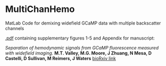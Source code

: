 # MultiChanHemo
MatLab Code for demixing widefield GCaMP data with multiple backscatter channels


[.pdf](Valley_et_al_supp.pdf) containing supplementary figures 1-5 and Appendix for manuscript:

*Separation of hemodynamic signals from GCaMP fluorescence measured with widefield imaging.* 
**M.T. Valley, M.G. Moore, J Zhuang, N Mesa, D Castelli, D Sullivan, M Reimers, J Waters**
[bioRxiv link](https://www.biorxiv.org/content/10.1101/634923v2)
